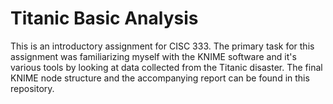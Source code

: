 # Titanic Basic Analysis
This is an introductory assignment for CISC 333. The primary task for this assignment was familiarizing myself with the KNIME software and it's various tools by looking at data collected from the Titanic disaster. The final KNIME node structure and the accompanying report can be found in this repository.
